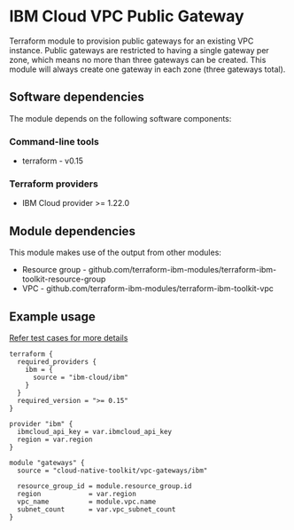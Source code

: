 # IBM Cloud VPC Public Gateway

Terraform module to provision public gateways for an existing VPC instance. Public gateways are restricted to having a single gateway per zone, which means no more than three gateways can be created. This module will always create one gateway in each zone (three gateways total).

## Software dependencies

The module depends on the following software components:

### Command-line tools

- terraform - v0.15

### Terraform providers

- IBM Cloud provider >= 1.22.0

## Module dependencies

This module makes use of the output from other modules:

- Resource group - github.com/terraform-ibm-modules/terraform-ibm-toolkit-resource-group
- VPC - github.com/terraform-ibm-modules/terraform-ibm-toolkit-vpc

## Example usage

[Refer test cases for more details](test/stages/stage2-gateways.tf)

```hcl-terraform
terraform {
  required_providers {
    ibm = {
      source = "ibm-cloud/ibm"
    }
  }
  required_version = ">= 0.15"
}

provider "ibm" {
  ibmcloud_api_key = var.ibmcloud_api_key
  region = var.region
}

module "gateways" {
  source = "cloud-native-toolkit/vpc-gateways/ibm"

  resource_group_id = module.resource_group.id
  region            = var.region
  vpc_name          = module.vpc.name
  subnet_count      = var.vpc_subnet_count
}
```
